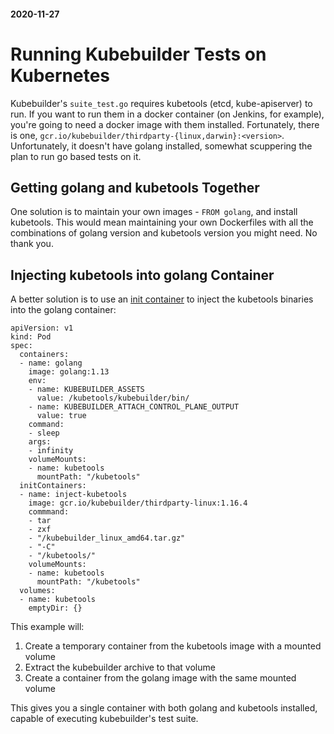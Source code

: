 #### 2020-11-27

# Running Kubebuilder Tests on Kubernetes
Kubebuilder's `suite_test.go` requires kubetools (etcd, kube-apiserver) to run. If you want to run them in a docker container (on Jenkins, for example), you're going to need a docker image with them installed. Fortunately, there is one, `gcr.io/kubebuilder/thirdparty-{linux,darwin}:<version>`. Unfortunately, it doesn't have golang installed, somewhat scuppering the plan to run go based tests on it.

## Getting golang and kubetools Together

One solution is to maintain your own images - `FROM golang`, and install kubetools. This would mean maintaining your own Dockerfiles with all the combinations of golang version and kubetools version you might need. No thank you.

## Injecting kubetools into golang Container

A better solution is to use an [init container](https://kubernetes.io/docs/concepts/workloads/pods/init-containers/) to inject the kubetools binaries into the golang container:

```
apiVersion: v1
kind: Pod
spec:
  containers:
  - name: golang
    image: golang:1.13
    env:
    - name: KUBEBUILDER_ASSETS
      value: /kubetools/kubebuilder/bin/
    - name: KUBEBUILDER_ATTACH_CONTROL_PLANE_OUTPUT
      value: true
    command:
    - sleep
    args:
    - infinity
    volumeMounts:
    - name: kubetools
      mountPath: "/kubetools"
  initContainers:
  - name: inject-kubetools
    image: gcr.io/kubebuilder/thirdparty-linux:1.16.4
    commmand:
    - tar
    - zxf
    - "/kubebuilder_linux_amd64.tar.gz"
    - "-C"
    - "/kubetools/"
    volumeMounts:
    - name: kubetools
      mountPath: "/kubetools"
  volumes:
  - name: kubetools
    emptyDir: {}
```

This example will:

1. Create a temporary container from the kubetools image with a mounted volume
1. Extract the kubebuilder archive to that volume
1. Create a container from the golang image with the same mounted volume

This gives you a single container with both golang and kubetools installed, capable of executing kubebuilder's test suite.

